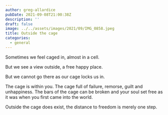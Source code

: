 ```yaml
---
author: greg-allardice
pubDate: 2021-09-08T21:00:38Z
description: ''
draft: false
image: ../../assets/images/2021/09/IMG_0858.jpeg
title: Outside the cage
categories:
  - general
---
```


Sometimes we feel caged in, almost in a cell.

But we see a view outside, a free happy place.

But we cannot go there as our cage locks us in.

The cage is within you. The cage full of failure, remorse, guilt and unhappiness. The bars of the cage can be broken and your soul set free as it was when you first came into the world.

Outside the cage does exist, the distance to freedom is merely one step.
